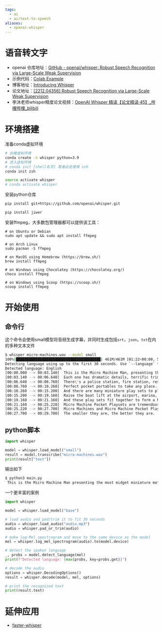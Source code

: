 ```yaml
---
tags:
  - ai
  - ai/text-to-speech
aliases:
  - opanai-whisper
---
```

# 语音转文字

- openai 仓库地址：[GitHub - openai/whisper: Robust Speech Recognition via Large-Scale Weak Supervision](https://github.com/openai/whisper)
- 示例代码：[Colab Example](https://colab.research.google.com/github/openai/whisper/blob/master/notebooks/LibriSpeech.ipynb)
- 博客地址：[Introducing Whisper](https://openai.com/blog/whisper)
- 论文地址：[[2212.04356] Robust Speech Recognition via Large-Scale Weak Supervision](https://arxiv.org/abs/2212.04356)
- 李沐老师whisper精度论文视频：[OpenAI Whisper 精读【论文精读·45】\_哔哩哔哩\_bilibili](https://www.bilibili.com/video/BV1VG4y1t74x/?spm_id_from=333.999.0.0)

# 环境搭建

准备conda虚拟环境
```sh
# 创建虚拟环境
conda create -n whisper python=3.9
# 进入虚拟环境
# conda init [shell名字] 笔者此处使用 zsh
conda init zsh

source activate whisper
# conda activate whisper
```

安装python仓库
```sh
pip install git+https://github.com/openai/whisper.git

pip install jiwer
```

安装ffmpeg，大多数包管理器都可以提供该工具：

```shell
# on Ubuntu or Debian
sudo apt update && sudo apt install ffmpeg

# on Arch Linux
sudo pacman -S ffmpeg

# on MacOS using Homebrew (https://brew.sh/)
brew install ffmpeg

# on Windows using Chocolatey (https://chocolatey.org/)
choco install ffmpeg

# on Windows using Scoop (https://scoop.sh/)
scoop install ffmpeg
```


# 开始使用

## 命令行

这个命令会使用small模型将音频生成字幕，并同时生成包括`srt`，`json`，`txt`在内的多种文本文件
```sh
$ whisper micro-machines.wav --model small
100%|███████████████████████████████████████| 461M/461M [01:22<00:00, 5.86MiB/s]
Detecting language using up to the first 30 seconds. Use `--language` to specify the language
Detected language: English
[00:00.000 --> 00:03.140]  This is the Micro Machine Man, presenting the most midget miniature motorcade of Micro Machine.
[00:03.140 --> 00:06.640]  Each one has dramatic details, terrific trims, precision paint jobs, plus incredible Micro Machine Pocket Playsets.
[00:06.640 --> 00:08.760]  There\'s a police station, fire station, restaurant, service station, and more.
[00:08.760 --> 00:10.260]  Perfect pocket portables to take any place.
[00:10.260 --> 00:15.200]  And there are many miniature play sets to play with, and each one comes with its own special edition Micro Machine Vehicle and fun, fantastic features that miraculously move.
[00:15.200 --> 00:19.160]  Raise the boat lift at the airport, marina, man, the gun turret at the army base, clean your car at the car wash, raise the toll bridge.
[00:19.160 --> 00:21.160]  And these play sets fit together to form a Micro Machine World.
[00:21.160 --> 00:25.220]  Micro Machine Pocket Playsets are tremendously tiny, so perfectly precise, so dazzlingly detailed, you\'ll want to pocket them all.
[00:25.220 --> 00:27.700]  Micro Machines and Micro Machine Pocket Playsets sold separately from Golube.
[00:27.700 --> 00:29.700]  The smaller they are, the better they are.
```

## python脚本

```python
import whisper

model = whisper.load_model("small")
result = model.transcribe("micro-machines.wav")
print(result["text"])
```

输出如下
```sh
$ python3 main.py
 This is the Micro Machine Man presenting the most midget miniature motorcade of Micro Machine. Each one has dramatic details, terrific trims, precision paint jobs, plus incredible Micro Machine Pocket Places. There\'s a police station, fire station, restaurant, service station, and more. Perfect pocket portables to take any place. And there are many miniature play sets to play with, and each one comes with its own special edition. Micro Machine Vehicle and fun, fantastic features that miraculously move. Raise the boat lift at the airport, Marina Man, the gun turret at the Army Base, clean your car at the car wash. Raise the toll bridge. And these play sets fit together to form a Micro Machine World. Micro Machine Pocket Places, so tremendously tiny, so perfectly precise, so dazzlingly detailed. You all want to pocket them all. Micro Machines and Micro Machine Pocket Places sold separately from Golube. The smaller they are, the better they are.
```

一个更丰富的案例
```python
import whisper

model = whisper.load_model("base")

# load audio and pad/trim it to fit 30 seconds
audio = whisper.load_audio("audio.mp3")
audio = whisper.pad_or_trim(audio)

# make log-Mel spectrogram and move to the same device as the model
mel = whisper.log_mel_spectrogram(audio).to(model.device)

# detect the spoken language
_, probs = model.detect_language(mel)
print(f"Detected language: {max(probs, key=probs.get)}")

# decode the audio
options = whisper.DecodingOptions()
result = whisper.decode(model, mel, options)

# print the recognized text
print(result.text)
```

# 延伸应用

- [faster-whisper](faster-whisper.md)